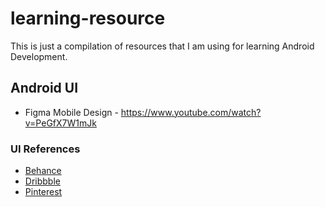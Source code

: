 # learning-resource
This is just a compilation of resources that I am using for learning Android Development. 

## Android UI
* Figma Mobile Design - https://www.youtube.com/watch?v=PeGfX7W1mJk

### UI References
- [Behance](https://behance.net)
- [Dribbble](https://dribbble.com)
- [Pinterest](https://pinterest.com)

